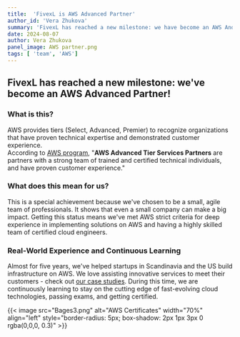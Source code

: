```yaml
---
title:  'FivexL is AWS Advanced Partner'
author_id: 'Vera Zhukova'
summary: 'FivexL has reached a new milestone: we have become an AWS Andvanced Partner'
date: 2024-08-07
author: Vera Zhukova
panel_image: AWS partner.png
tags: [ 'team', 'AWS']
---
```

## FivexL has reached a new milestone: we've become an AWS Advanced Partner!
### What is this?
AWS provides tiers (Select, Advanced, Premier) to recognize organizations that have proven technical expertise and demonstrated customer experience.  
According to [AWS program](https://aws.amazon.com/partners/services-tiers/), "**AWS Advanced Tier Services Partners** are partners with a strong team of trained and certified technical individuals, and have proven customer experience."
### What does this mean for us?
This is a special achievement because we've chosen to be a small, agile team of professionals. It shows that even a small company can make a big impact.
Getting this status means we've met AWS strict criteria for deep experience in implementing solutions on AWS and having a highly skilled team of certified cloud engineers.  
### Real-World Experience and Continuous Learning  
Almost for five years, we've helped startups in Scandinavia and the US build infrastructure on AWS. We love assisting innovative services to meet their customers - check out [our case studies](https://fivexl.io/case-studies/). During this time, we are continuously learning to stay on the cutting edge of fast-evolving cloud technologies, passing exams, and getting certified.  

{{< image src="Bages3.png" alt="AWS Certificates" width="70%" align="left" style="border-radius: 5px; box-shadow: 2px 1px 3px 0 rgba(0,0,0, 0.3)" >}}
